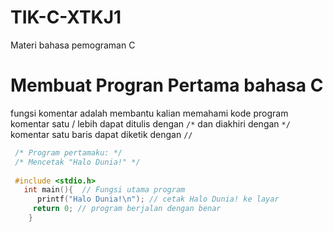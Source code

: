 # TIK-C-XTKJ1
Materi bahasa pemograman C

# Membuat Progran Pertama bahasa C
  fungsi komentar adalah membantu kalian memahami kode program
  komentar satu / lebih dapat ditulis dengan ``/*`` dan diakhiri dengan ``*/``
  komentar satu baris dapat diketik dengan ``//``
  ```c
   /* Program pertamaku: */
   /* Mencetak "Halo Dunia!" */
   
   #include <stdio.h>
     int main(){  // Fungsi utama program
        printf("Halo Dunia!\n"); // cetak Halo Dunia! ke layar
       return 0; // program berjalan dengan benar
      }
   ```
